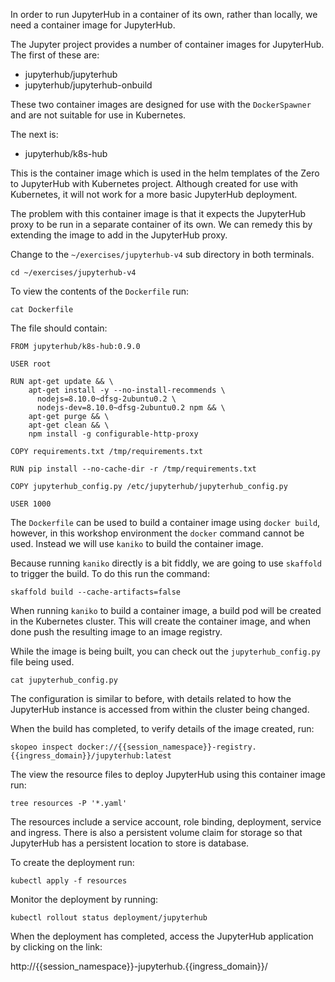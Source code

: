 In order to run JupyterHub in a container of its own, rather than locally, we need a container image for JupyterHub.

The Jupyter project provides a number of container images for JupyterHub. The first of these are:

* jupyterhub/jupyterhub
* jupyterhub/jupyterhub-onbuild

These two container images are designed for use with the ``DockerSpawner`` and are not suitable for use in Kubernetes.

The next is:

* jupyterhub/k8s-hub

This is the container image which is used in the helm templates of the Zero to JupyterHub with Kubernetes project. Although created for use with Kubernetes, it will not work for a more basic JupyterHub deployment.

The problem with this container image is that it expects the JupyterHub proxy to be run in a separate container of its own. We can remedy this by extending the image to add in the JupyterHub proxy.

Change to the ``~/exercises/jupyterhub-v4`` sub directory in both terminals.

```execute-all
cd ~/exercises/jupyterhub-v4
```

To view the contents of the ``Dockerfile`` run:

```execute
cat Dockerfile
```

The file should contain:

```
FROM jupyterhub/k8s-hub:0.9.0

USER root

RUN apt-get update && \
    apt-get install -y --no-install-recommends \
      nodejs=8.10.0~dfsg-2ubuntu0.2 \
      nodejs-dev=8.10.0~dfsg-2ubuntu0.2 npm && \
    apt-get purge && \
    apt-get clean && \
    npm install -g configurable-http-proxy

COPY requirements.txt /tmp/requirements.txt

RUN pip install --no-cache-dir -r /tmp/requirements.txt

COPY jupyterhub_config.py /etc/jupyterhub/jupyterhub_config.py

USER 1000
```

The ``Dockerfile`` can be used to build a container image using ``docker build``, however, in this workshop environment the ``docker`` command cannot be used. Instead we will use ``kaniko`` to build the container image.

Because running ``kaniko`` directly is a bit fiddly, we are going to use ``skaffold`` to trigger the build. To do this run the command:

```execute-2
skaffold build --cache-artifacts=false
```

When running ``kaniko`` to build a container image, a build pod will be created in the Kubernetes cluster. This will create the container image, and when done push the resulting image to an image registry.

While the image is being built, you can check out the ``jupyterhub_config.py`` file being used.

```execute-1
cat jupyterhub_config.py
```

The configuration is similar to before, with details related to how the JupyterHub instance is accessed from within the cluster being changed.

When the build has completed, to verify details of the image created, run:

```execute
skopeo inspect docker://{{session_namespace}}-registry.{{ingress_domain}}/jupyterhub:latest
```

The view the resource files to deploy JupyterHub using this container image run:

```execute
tree resources -P '*.yaml'
```

The resources include a service account, role binding, deployment, service and ingress. There is also a persistent volume claim for storage so that JupyterHub has a persistent location to store is database.

To create the deployment run:

```execute
kubectl apply -f resources
```

Monitor the deployment by running:

```execute
kubectl rollout status deployment/jupyterhub
```

When the deployment has completed, access the JupyterHub application by clicking on the link:

http://{{session_namespace}}-jupyterhub.{{ingress_domain}}/
